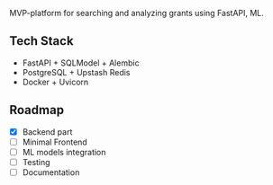 MVP-platform for searching and analyzing grants using FastAPI, ML.

## Tech Stack
- FastAPI + SQLModel + Alembic
- PostgreSQL + Upstash Redis
- Docker + Uvicorn

## Roadmap
- [x] Backend part
- [ ] Minimal Frontend
- [ ] ML models integration
- [ ] Testing
- [ ] Documentation
